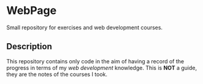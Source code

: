

# WebPage

Small repository for exercises and web development courses.

## Description

This repository contains only code in the aim of having a record of the progress in terms of my *web development* knowledge. This is **NOT** a guide, they are the notes of the courses I took.
